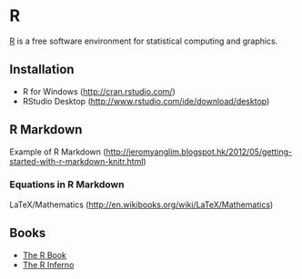 # R

[R][R] is a free software environment for statistical computing and graphics.

## Installation
* R for Windows (<http://cran.rstudio.com/>)
* RStudio Desktop (<http://www.rstudio.com/ide/download/desktop>)

## R Markdown
Example of R Markdown (<http://jeromyanglim.blogspot.hk/2012/05/getting-started-with-r-markdown-knitr.html>)

### Equations in R Markdown
LaTeX/Mathematics (<http://en.wikibooks.org/wiki/LaTeX/Mathematics>)

## Books
* [The R Book](http://www.kharms.biology.lsu.edu/CrawleyMJ_TheRBook.pdf)
* [The R Inferno](http://www.burns-stat.com/pages/Tutor/R_inferno.pdf)

[R]: http://www.r-project.org/
